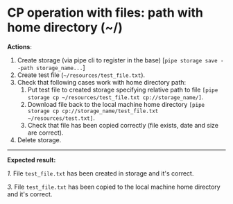 # CP operation with files: path with home directory (~/) 

**Actions**:

1.	Create storage (via pipe cli to register in the base) [`pipe storage save --path storage_name...`]
2.	Create test file (`~/resources/test_file.txt`).
3.	Check that following cases work with home directory path:
    1.	Put test file to created storage specifying relative path to file `[pipe storage cp ~/resources/test_file.txt cp://storage_name/]`.
    2.	Download file back to the local machine home directory `[pipe storage cp cp://storage_name/test_file.txt ~/resources/test.txt]`. 
    3.	Check that file has been copied correctly (file exists, date and size are correct).
4.	Delete storage.

***
**Expected result:**

*1.*	File `test_file.txt` has been created in storage and it's correct.

*3.*	File `test_file.txt` has been copied to the local machine home directory and it's correct.